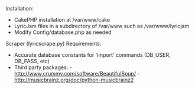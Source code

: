 Installation:
- CakePHP installation at /var/www/cake
- LyricJam files in a subdirectory of /var/www such as /var/www/lyricjam
- Modify Config/database.php as needed

Scraper (lyricscrape.py) Requirements:
- Accurate database constants for 'import' commands (DB_USER, DB_PASS, etc)
- Third party packages:
    -http://www.crummy.com/software/BeautifulSoup/
    -http://musicbrainz.org/doc/python-musicbrainz2
